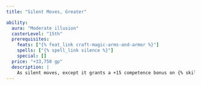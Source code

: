```yaml
---
title: "Silent Moves, Greater"

ability:
  aura: "Moderate illusion"
  casterLevel: "15th"
  prerequisites:
    feats: ["{% feat_link craft-magic-arms-and-armor %}"]
    spells: ["{% spell_link silence %}"]
    special: []
  price: "+33,750 gp"
  description: |
    As silent moves, except it grants a +15 competence bonus on {% skill_link move-silently %} checks.
---
```

